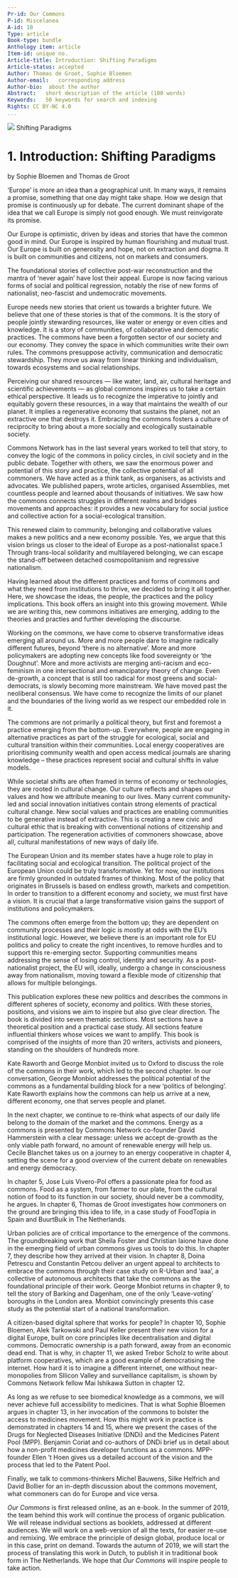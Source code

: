 ```yaml
---
Pr-id: Our Commons
P-id: Miscelanea
A-id: 10
Type: article
Book-type: bundle
Anthology item: article
Item-id: unique no.
Article-title: Introduction: Shifting Paradigms
Article-status: accepted
Author: Thomas de Groot, Sophie Bloemen
Author-email:   corresponding address
Author-bio:  about the author
Abstract:   short description of the article (100 words)
Keywords:   50 keywords for search and indexing
Rights: CC BY-NC 4.0
...
```



![](imgs/Ch_1_Shifting_paradigms.jpg)
Shifting Paradigms

# 1. Introduction: Shifting Paradigms

by Sophie Bloemen and Thomas de Groot

‘Europe’ is more an idea than a geographical unit. In many ways, it
remains a promise, something that one day might take shape. How we
design that promise is continuously up for debate. The current dominant
shape of the idea that we call Europe is simply not good enough. We must
reinvigorate its promise.

Our Europe is optimistic, driven by ideas and stories that have the
common good in mind. Our Europe is inspired by human flourishing and
mutual trust. Our Europe is built on generosity and hope, not on
extraction and dogma. It is built on communities and citizens, not on
markets and consumers.

The foundational stories of collective post-war reconstruction and the
mantra of ‘never again’ have lost their appeal. Europe is now facing
various forms of social and political regression, notably the rise of
new forms of nationalist, neo-fascist and undemocratic movements.

Europe needs new stories that orient us towards a brighter future. We
believe that one of these stories is that of the commons. It is the
story of people jointly stewarding resources, like water or energy or
even cities and knowledge. It is a story of communities, of
collaborative and democratic practices. The commons have been a
forgotten sector of our society and our economy. They convey the space
in which communities write their own rules. The commons presuppose
activity, communication and democratic stewardship. They move us away
from linear thinking and individualism, towards ecosystems and social
relationships.

Perceiving our shared resources — like water, land, air, cultural
heritage and scientific achievements — as global commons inspires us to
take a certain ethical perspective. It leads us to recognize the
imperative to jointly and equitably govern these resources, in a way
that maintains the wealth of our planet. It implies a regenerative
economy that sustains the planet, not an extractive one that destroys
it. Embracing the commons fosters a culture of reciprocity to bring
about a more socially and ecologically sustainable society.

Commons Network has in the last several years worked to tell that story,
to convey the logic of the commons in policy circles, in civil society
and in the public debate. Together with others, we saw the enormous
power and potential of this story and practice, the collective potential
of all commoners. We have acted as a think tank, as organisers, as
activists and advocates. We published papers, wrote articles, organised
Assemblies, met countless people and learned about thousands of
initiatives. We saw how the commons connects struggles in different
realms and bridges movements and approaches: it provides a new
vocabulary for social justice and collective action for a
social-ecological transition.

This renewed claim to community, belonging and collaborative values
makes a new politics and a new economy possible. Yes, we argue that this
vision brings us closer to the ideal of Europe as a post-nationalist
space.<super>1</super> Through trans-local solidarity and multilayered belonging, we
can escape the stand-off between detached cosmopolitanism and regressive
nationalism.

Having learned about the different practices and forms of commons and
what they need from institutions to thrive, we decided to bring it all
together. Here, we showcase the ideas, the people, the practices and the
policy implications. This book offers an insight into this growing
movement. While we are writing this, new commons initiatives are
emerging, adding to the theories and practies and further developing the
discourse.

Working on the commons, we have come to observe transformative ideas
emerging all around us. More and more people dare to imagine radically
different futures, beyond ‘there is no alternative’. More and more
policymakers are adopting new concepts like food sovereignty or ‘the
Doughnut’. More and more activists are merging anti-racism and
eco-feminism in one intersectional and emancipatory theory of change.
Even de-growth, a concept that is still too radical for most greens and
social-democrats, is slowly becoming more mainstream. We have moved past
the neoliberal consensus. We have come to recognize the limits of our
planet and the boundaries of the living world as we respect our embedded
role in it.

The commons are not primarily a political theory, but first and foremost
a practice emerging from the bottom-up. Everywhere, people are engaging
in alternative practices as part of the struggle for ecological, social
and cultural transition within their communities. Local energy
cooperatives are prioritising community wealth and open access medical
journals are sharing knowledge – these practices represent social and
cultural shifts in value models.

While societal shifts are often framed in terms of economy or
technologies, they are rooted in cultural change. Our culture reflects
and shapes our values and how we attribute meaning to our lives. Many
current community-led and social innovation initiatives contain strong
elements of practical cultural change. New social values and practices
are enabling communities to be generative instead of extractive. This is
creating a new civic and cultural ethic that is breaking with
conventional notions of citizenship and participation. The regeneration
activities of commoners showcase, above all, cultural manifestations of
new ways of daily life.

The European Union and its member states have a huge role to play in
facilitating social and ecological transition. The political project of
the European Union could be truly transformative. Yet for now, our
institutions are firmly grounded in outdated frames of thinking. Most of
the policy that originates in Brussels is based on endless growth,
markets and competition. In order to transition to a different economy
and society, we must first have a vision. It is crucial that a large
transformative vision gains the support of institutions and
policymakers.

The commons often emerge from the bottom up; they are dependent on
community processes and their logic is mostly at odds with the EU’s
institutional logic. However, we believe there is an important role for
EU politics and policy to create the right incentives, to remove hurdles
and to support this re-emerging sector. Supporting communities means
addressing the sense of losing control, identity and security. As a
post-nationalist project, the EU will, ideally, undergo a change in
consciousness away from nationalism, moving toward a flexible mode of
citizenship that allows for multiple belongings.

This publication explores these new politics and describes the commons
in different spheres of society, economy and politics. With these
stories, positions, and visions we aim to inspire but also give clear
direction. The book is divided into seven thematic sections. Most
sections have a theoretical position and a practical case study. All
sections feature influential thinkers whose voices we want to amplify.
This book is comprised of the insights of more than 20 writers,
activists and pioneers, standing on the shoulders of hundreds more.

Kate Raworth and George Monbiot invited us to Oxford to discuss the role
of the commons in their work, which led to the second chapter. In our
conversation, George Monbiot addresses the political potential of the
commons as a fundamental building block for a new ‘politics of
belonging’. Kate Raworth explains how the commons can help us arrive at
a new, different economy, one that serves people and planet.

In the next chapter, we continue to re-think what aspects of our daily
life belong to the domain of the market and the commons. Energy as a
commons is presented by Commons Network co-founder David Hammerstein
with a clear message: unless we accept de-growth as the only viable path
forward, no amount of renewable energy will help us. Cecile Blanchet
takes us on a journey to an energy cooperative in chapter 4, setting the
scene for a good overview of the current debate on renewables and energy
democracy.

In chapter 5, Jose Luis Vivero-Pol offers a passionate plea for food as
commons. Food as a system, from farmer to our plate, from the cultural
notion of food to its function in our society, should never be a
commodity, he argues. In chapter 6, Thomas de Groot investigates how
commoners on the ground are bringing this idea to life, in a case study
of FoodTopia in Spain and BuurtBuik in The Netherlands.

Urban policies are of critical importance to the emergence of the
commons. The groundbreaking work that Sheila Foster and Christian Iaione
have done in the emerging field of urban commons gives us tools to do
this. In chapter 7, they describe how they arrived at their vision. In
chapter 8, Doina Petrescu and Constantin Petcou deliver an urgent appeal
to architects to embrace the commons through their case study on R-Urban
and ‘aaa’, a collective of autonomous architects that take the commons
as the foundational principle of their work. George Monbiot returns in
chapter 9, to tell the story of Barking and Dagenham, one of the only
‘Leave-voting’ boroughs in the London area. Monbiot convincingly
presents this case study as the potential start of a national
transformation.

A citizen-based digital sphere that works for people? In chapter 10,
Sophie Bloemen, Alek Tarkowski and Paul Keller present their new vision
for a digital Europe, built on core principles like decentralisation and
digital commons. Democratic ownership is a path forward, away from an
economic dead end. That is why, in chapter 11, we asked Trebor Scholz to
write about platform cooperatives, which are a good example of
democratising the internet. How hard it is to imagine a different
internet, one without near-monopolies from SIlicon Valley and
surveillance capitalism, is shown by Commons Network fellow Mai Ishikawa
Sutton in chapter 12.

As long as we refuse to see biomedical knowledge as a commons, we will
never achieve full accessibility to medicines. That is what Sophie
Bloemen argues in chapter 13, in her invocation of the commons to
bolster the access to medicines movement. How this might work in
practice is demonstrated in chapters 14 and 15, where we present the
cases of the Drugs for Neglected Diseases Initiative (DNDi) and the
Medicines Patent Pool (MPP). Benjamin Coriat and
co-authors of DNDi brief us in detail about how a
non-profit medicines developer functions as a commons. MPP-founder Ellen
’t Hoen gives us a detailed account of the vision and the process that
led to the Patent Pool.

Finally, we talk to commons-thinkers Michel Bauwens, Silke Helfrich and
David Bollier for an in-depth discussion about the commons movement,
what commoners can do for Europe and vice versa.

*Our Commons* is first released online, as an e-book. In the summer of
2019, the team behind this work will continue the process of organic
publication. We will release individual sections as booklets, addressed
at different audiences. We will work on a web-version of all the texts,
for easier re-use and remixing. We embrace the principle of design
global, produce local or in this case, print on demand. Towards the
autumn of 2019, we will start the process of translating this work in
Dutch, to publish it in traditional book form in The Netherlands. We
hope that *Our Commons* will inspire people to take action.
